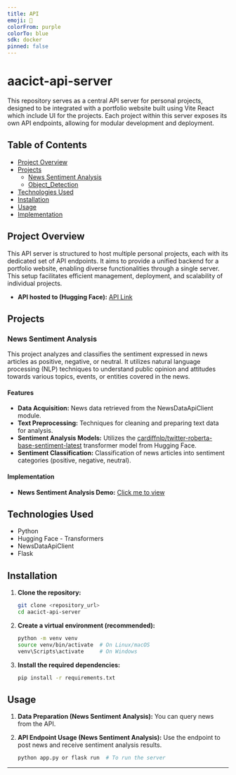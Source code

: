 ```yaml
---
title: API
emoji: 🐢
colorFrom: purple
colorTo: blue
sdk: docker
pinned: false
---
```


# aacict-api-server

This repository serves as a central API server for personal projects, designed to be integrated with a portfolio website built using Vite React which include UI for the projects. Each project within this server exposes its own API endpoints, allowing for modular development and deployment.

## Table of Contents

- [Project Overview](#project-overview)
- [Projects](#projects)
  - [News Sentiment Analysis](#news-sentiment-analysis)
  - [Object_Detection](#object-detection)
- [Technologies Used](#technologies-used)
- [Installation](#installation)
- [Usage](#usage)
- [Implementation](#implementation)

## Project Overview

This API server is structured to host multiple personal projects, each with its dedicated set of API endpoints. It aims to provide a unified backend for a portfolio website, enabling diverse functionalities through a single server. This setup facilitates efficient management, deployment, and scalability of individual projects.
* **API hosted to (Hugging Face):** [API Link](https://huggingface.co/spaces/aacict/news_sentiment_analysis)

## Projects

### News Sentiment Analysis

This project analyzes and classifies the sentiment expressed in news articles as positive, negative, or neutral. It utilizes natural language processing (NLP) techniques to understand public opinion and attitudes towards various topics, events, or entities covered in the news.

#### Features

* **Data Acquisition:** News data retrieved from the NewsDataApiClient module.
* **Text Preprocessing:** Techniques for cleaning and preparing text data for analysis.
* **Sentiment Analysis Models:** Utilizes the [cardiffnlp/twitter-roberta-base-sentiment-latest](https://huggingface.co/cardiffnlp/twitter-roberta-base-sentiment) transformer model from Hugging Face.
* **Sentiment Classification:** Classification of news articles into sentiment categories (positive, negative, neutral).

#### Implementation

* **News Sentiment Analysis Demo:** [Click me to view](https://thapaashish.com.np/news_sentiment_analysis)

## Technologies Used

* Python
* Hugging Face - Transformers
* NewsDataApiClient
* Flask

## Installation

1.  **Clone the repository:**

    ```bash
    git clone <repository_url>
    cd aacict-api-server
    ```

2.  **Create a virtual environment (recommended):**

    ```bash
    python -m venv venv
    source venv/bin/activate  # On Linux/macOS
    venv\Scripts\activate     # On Windows
    ```

3.  **Install the required dependencies:**

    ```bash
    pip install -r requirements.txt
    ```

## Usage

1.  **Data Preparation (News Sentiment Analysis):** You can query news from the API.
2.  **API Endpoint Usage (News Sentiment Analysis):** Use the endpoint to post news and receive sentiment analysis results.

    ```bash
    python app.py or flask run  # To run the server
    ```

---

